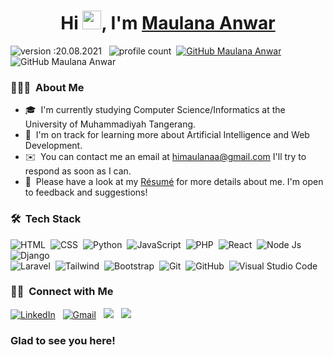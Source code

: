 <h1 align="center"> Hi  <img src="https://raw.githubusercontent.com/MartinHeinz/MartinHeinz/master/wave.gif" width="30px">, I'm <a href="https://www.instagram.com/himaulanaa/">Maulana Anwar</a></h1>

![version :20.08.2021](https://img.shields.io/badge/version-28.09.2022-informational) &nbsp;
![profile count](https://komarev.com/ghpvc/?username=himaulana&color=red)&nbsp;
[![GitHub Maulana Anwar](https://img.shields.io/github/followers/himaulana?label=follow&style=social)](https://github.com/himaulana)&nbsp;
![GitHub Maulana Anwar](https://img.shields.io/github/issues/himaulana/himaulana)



### 👨🏻‍💻 &nbsp;About Me

- 🎓 &nbsp;I'm currently studying Computer Science/Informatics at the University of Muhammadiyah Tangerang.
- 🌱 &nbsp;I'm on track for learning more about Artificial Intelligence and Web Development.
- ✉️ &nbsp;You can contact me an email at himaulanaa@gmail.com I'll try to respond as soon as I can.
- 📄 &nbsp;Please have a look at my [Résumé]() for more details about me. I'm open to feedback and suggestions!

### 🛠 &nbsp;Tech Stack

![HTML](https://img.shields.io/badge/-HTML-05122A?style=flat&logo=HTML5)&nbsp;
![CSS](https://img.shields.io/badge/-CSS-05122A?style=flat&logo=CSS3&logoColor=1572B6)&nbsp;
![Python](https://img.shields.io/badge/-Python-05122A?style=flat&logo=python)&nbsp;
![JavaScript](https://img.shields.io/badge/-JavaScript-05122A?style=flat&logo=javascript)&nbsp;
![PHP](https://img.shields.io/badge/PHP-05122A?style=flat&logo=php&logoColor=777BB4)&nbsp;
![React](https://img.shields.io/badge/React-05122A?style=flat&logo=react&logoColor=61DAFB)&nbsp;
![Node Js](https://img.shields.io/badge/Node.js-05122A?style=flat&logo=node.js&logoColor=43853D)&nbsp;
![Django](https://img.shields.io/badge/-Django-05122A?style=flat&logo=django&logoColor=092E20)\
![Laravel](https://img.shields.io/badge/Laravel-05122A?style=flat&logo=laravel&logoColor=FF2D20)&nbsp;
![Tailwind](https://img.shields.io/badge/Tailwind_CSS-05122A?style=flat&logo=tailwind-css&logoColor=blue)&nbsp;
![Bootstrap](https://img.shields.io/badge/-Bootstrap-05122A?style=flat&logo=bootstrap&logoColor=563D7C)&nbsp;
![Git](https://img.shields.io/badge/-Git-05122A?style=flat&logo=git)&nbsp;
![GitHub](https://img.shields.io/badge/-GitHub-05122A?style=flat&logo=github)&nbsp;
![Visual Studio Code](https://img.shields.io/badge/-Visual%20Studio%20Code-05122A?style=flat&logo=visual-studio-code&logoColor=007ACC)&nbsp;

### 🤝🏻 &nbsp;Connect with Me

<a href="https://www.linkedin.com/in/himaulana/"><img alt="LinkedIn" src="https://img.shields.io/badge/himaulana%20-%230077B5.svg?&style=flat&logo=linkedin&logoColor=white"/></a> &nbsp;
<a href="mailto:himaulanaa@gmail.com"><img alt="Gmail" src="https://img.shields.io/badge/himaulanaa@gmail.com-D14836?style=flat&logo=gmail&logoColor=white" /></a> &nbsp;
<a href="https://instagram.com/himaulanaa"><img src="https://img.shields.io/badge/-@himaulanaa-E4405F?style=flat&logo=Instagram&logoColor=white"/></a> &nbsp;
<a href="https://twitter.com/himaulanaa/"><img src="https://img.shields.io/badge/-himaulanaa-00acee?style=flat&logo=twitter&logoColor=white"/></a> &nbsp;

### Glad to see you here! &nbsp;

